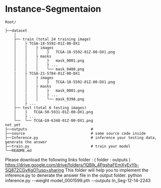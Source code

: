 # Instance-Segmentaion

```
Root/
   
├──dataset
    │
    ├── train (total 24 training image)
    │    ├ TCGA-18-5592-01Z-00-DX1
    │    │    ├ images 
    │    │    │    ├   TCGA-18-5592-01Z-00-DX1.png
    │    │    ├ masks
    │    │    │    ├   mask_0001.png
    │    |    │    ├ ...
    │    │    │    └── mask_0480.png 
    |    ├ TCGA-21-5784-01Z-00-DX1
    │    │    ├ images 
    │    │    │    ├   TCGA-18-5592-01Z-00-DX1.png
    │    │    ├ masks
    │    │    │    ├   mask_0001.png
    │    |    │    ├ ...
    │    │    │    └── mask_0398.png 
    │    ├ ...
    ├── test (total 6 testing images)
    │    ├   TCGA-50-5931-01Z-00-DX1.png    
    │    ├ ...
    └──  └── TCGA-G9-6348-01Z-00-DX1.png
not yet    
├──outputs                             #        
├──source                              # some source code inside 
├──Inference.py                        # inference your testing data, generate the answer
├──train.py                            # train your model
└──README.md

```

Please download the following links folder : ( folder : outputs )
https://drive.google.com/drive/folders/1QBIk_4PqshaFEmXyEvYb-SQ872CGvKgO?usp=sharing
This folder will help you to implement the inference.py to denerate the answer file in the output folder.
python inference.py --weight model_0001599.pth --outputs In_Seg-12-14-2243
